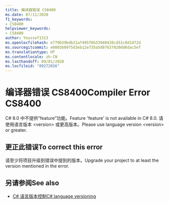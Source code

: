 ```yaml
---
title: 编译器错误 CS8400
ms.date: 07/11/2020
f1_keywords:
- CS8400
helpviewer_keywords:
- CS8400
author: Youssef1313
ms.openlocfilehash: e779b59bdb21af495f6b33940420cd51c0d1472d
ms.sourcegitcommit: e0803b8975d3eb12e735a5d07637020dd6dac5ef
ms.translationtype: HT
ms.contentlocale: zh-CN
ms.lasthandoff: 09/01/2020
ms.locfileid: "89272016"
---
```

# <a name="compiler-error-cs8400"></a><span data-ttu-id="5f7aa-102">编译器错误 CS8400</span><span class="sxs-lookup"><span data-stu-id="5f7aa-102">Compiler Error CS8400</span></span>

<span data-ttu-id="5f7aa-103">C# 8.0 中不提供“feature”功能。</span><span class="sxs-lookup"><span data-stu-id="5f7aa-103">Feature 'feature' is not available in C# 8.0.</span></span> <span data-ttu-id="5f7aa-104">请使用语言版本 \<version> 或更高版本。</span><span class="sxs-lookup"><span data-stu-id="5f7aa-104">Please use language version \<version> or greater.</span></span>

## <a name="to-correct-this-error"></a><span data-ttu-id="5f7aa-105">更正此错误</span><span class="sxs-lookup"><span data-stu-id="5f7aa-105">To correct this error</span></span>

<span data-ttu-id="5f7aa-106">请至少将项目升级到错误中提到的版本。</span><span class="sxs-lookup"><span data-stu-id="5f7aa-106">Upgrade your project to at least the version mentioned in the error.</span></span>

## <a name="see-also"></a><span data-ttu-id="5f7aa-107">另请参阅</span><span class="sxs-lookup"><span data-stu-id="5f7aa-107">See also</span></span>

- [<span data-ttu-id="5f7aa-108">C# 语言版本控制</span><span class="sxs-lookup"><span data-stu-id="5f7aa-108">C# language versioning</span></span>](../configure-language-version.md)
